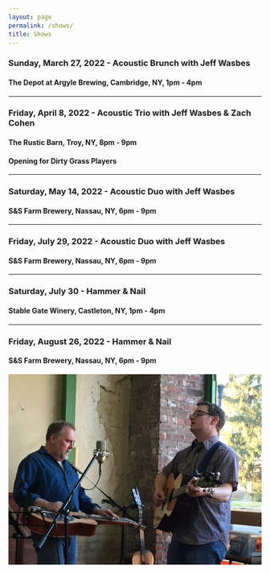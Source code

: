 ```yaml
---
layout: page
permalink: /shows/
title: Shows
---
```

### Sunday, March 27, 2022 - Acoustic Brunch with Jeff Wasbes
#### The Depot at Argyle Brewing, Cambridge, NY, 1pm - 4pm
---
### Friday, April 8, 2022 - Acoustic Trio with Jeff Wasbes & Zach Cohen
#### The Rustic Barn, Troy, NY, 8pm - 9pm
#### Opening for Dirty Grass Players
---
### Saturday, May 14, 2022 - Acoustic Duo with Jeff Wasbes
#### S&S Farm Brewery, Nassau, NY, 6pm - 9pm
---
### Friday, July 29, 2022 - Acoustic Duo with Jeff Wasbes
#### S&S Farm Brewery, Nassau, NY, 6pm - 9pm
---
### Saturday, July 30 - Hammer & Nail
#### Stable Gate Winery, Castleton, NY, 1pm - 4pm
---
### Friday, August 26, 2022 - Hammer & Nail
#### S&S Farm Brewery, Nassau, NY, 6pm - 9pm
<p style="text-align:center;">
<img src="/images/Jay M. 001_sm.jpg" alt="Jay Maloney & Kevin Maul - 2016">
</p>
